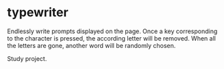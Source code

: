 # typewriter
 Endlessly write prompts displayed on the page. Once a key corresponding to the character is pressed, the according letter will be removed. When all the letters are gone, another word will be randomly chosen.

Study project.
